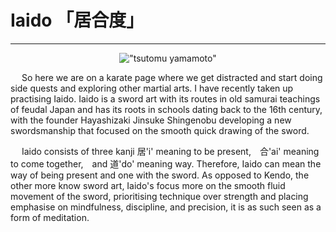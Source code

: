 # Iaido 「居合度」
---
<center>

 !["tsutomu yamamoto"](/main/images/iaido.jpg)

</center>

&emsp; So here we are on a karate page where we get distracted and start doing side quests and exploring other martial arts. I have recently taken up practising Iaido. Iaido is a sword art with its routes in old samurai teachings of feudal Japan and has its roots in schools dating back to the 16th century, with the founder Hayashizaki Jinsuke Shingenobu developing a new swordsmanship that focused on the smooth quick drawing of the sword.  

&emsp; Iaido consists of three kanji 居'i' meaning to be present,　合'ai' meaning to come together,　and 道'do' meaning way. Therefore, Iaido can mean the way of being present and one with the sword. As opposed to Kendo, the other more know sword art, Iaido's focus more on the smooth fluid movement of the sword, prioritising technique over strength and placing emphasise on mindfulness, discipline, and precision, it is as such seen as a form of meditation. 